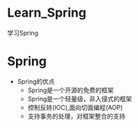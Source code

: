 # Learn_Spring
学习Spring

# Spring
- Spring的优点
  - Spring是一个开源的免费的框架
  - Spring是一个轻量级，非入侵式的框架
  - 控制反转(IOC),面向切面编程(AOP)
  - 支持事务的处理，对框架整合的支持
